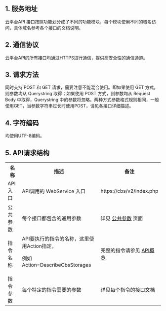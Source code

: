 ## 1. 服务地址

云平台API 接口按照功能划分成了不同的功能模块，每个模块使用不同的域名访问，具体域名参考各个接口的文档说明。

## 2. 通信协议

云平台API的所有接口均通过HTTPS进行通信，提供高安全性的通信通道。

## 3. 请求方法

同时支持 POST 和 GET 请求，需要注意不能混合使用。即如果使用 GET 方式，则参数均从 Querystring 取得；如果使用 POST 方式，则参数均从 Request Body 中取得，Querystring 中的参数将忽略。两种方式参数格式规则相同，一般使用GET，当参数字符串过长时使用POST，请见各接口详细描述。

## 4. 字符编码

均使用UTF-8编码。

## 5. API请求结构

<table class="t">
<tbody><tr>
<th> <b>名称</b>
</th><th> <b>描述</b>
</th><th> <b>备注</b>
</th></tr>
<tr>
<td> API入口
</td><td> API调用的 WebService 入口
</td><td> https://cbs/v2/index.php
</td></tr>
<tr>
<td> 公共参数
</td><td> 每个接口都包含的通用参数
</td><td> 详见 <a href="http://tce.fsphere.cn/doc/api/364/%E5%85%AC%E5%85%B1%E5%8F%82%E6%95%B0" title="公共参数">公共参数</a> 页面
</td></tr>
<tr>
<td> 指令名称
</td><td> API要执行的指令的名称，这里使用Action指定，<br>
<p>例如Action=DescribeCbsStorages
</p>
</td><td> 完整的指令请参见 <a href="http://tce.fsphere.cn/doc/api/364/API%E6%A6%82%E8%A7%88" title="API概览">API概览</a>
</td></tr>
<tr>
<td> 指令参数
</td><td> 每个特定的指令需要的参数
</td><td> 详见每个指令的接口文档
</td></tr></tbody></table>

